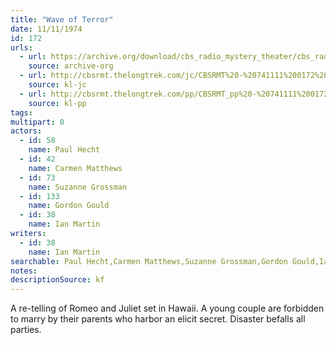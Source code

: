 ```yaml
---
title: "Wave of Terror"
date: 11/11/1974
id: 172
urls: 
  - url: https://archive.org/download/cbs_radio_mystery_theater/cbs_radio_mystery_theater-0151-0200.zip/cbs_radio_mystery_theater-0151-0200%2Fcbsrmt_0172_wave_of_terror.mp3
    source: archive-org
  - url: http://cbsrmt.thelongtrek.com/jc/CBSRMT%20-%20741111%200172%20Wave%20Of%20Terror%20vbr%20fb2_jc.mp3
    source: kl-jc
  - url: http://cbsrmt.thelongtrek.com/pp/CBSRMT_pp%20-%20741111%200172%20Wave%20of%20Terror.mp3
    source: kl-pp
tags: 
multipart: 0
actors:  
  - id: 58
    name: Paul Hecht  
  - id: 42
    name: Carmen Matthews  
  - id: 73
    name: Suzanne Grossman  
  - id: 133
    name: Gordon Gould  
  - id: 38
    name: Ian Martin
writers:  
  - id: 38
    name: Ian Martin
searchable: Paul Hecht,Carmen Matthews,Suzanne Grossman,Gordon Gould,Ian Martin Ian Martin
notes: 
descriptionSource: kf
---
```

A re-telling of Romeo and Juliet set in Hawaii. A young couple are forbidden to marry by their parents who harbor an elicit secret. Disaster befalls all parties.